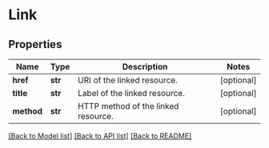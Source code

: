 # Link

## Properties
Name | Type | Description | Notes
------------ | ------------- | ------------- | -------------
**href** | **str** | URI of the linked resource. | [optional] 
**title** | **str** | Label of the linked resource. | [optional] 
**method** | **str** | HTTP method of the linked resource. | [optional] 

[[Back to Model list]](../README.md#documentation-for-models) [[Back to API list]](../README.md#documentation-for-api-endpoints) [[Back to README]](../README.md)


